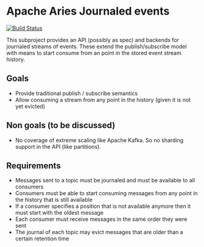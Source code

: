 # Apache Aries Journaled events

[![Build Status](https://builds.apache.org/buildStatus/icon?job=Aries-journaled-events)](https://builds.apache.org/job/Aries-journaled-events/)

This subproject provides an API (possibly as spec) and backends for journaled streams of events. These extend the publish/subscribe model with means to start consume from an point in the stored event stream history.

## Goals

* Provide traditional publish / subscribe semantics
* Allow consuming a stream from any point in the history (given it is not yet evicted)

## Non goals (to be discussed)

* No coverage of extreme scaling like Apache Kafka. So no sharding support in the API (like partitions).

## Requirements

* Messages sent to a topic must be journaled and must be available to all consumers
* Consumers must be able to start consuming messages from any point in the history that is still available
* If a consumer specifies a position that is not available anymore then it must start with the oldest message
* Each consumer must receive messages in the same order they were sent
* The journal of each topic may evict messages that are older than a certain retention time

